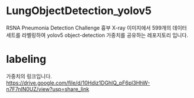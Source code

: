 # LungObjectDetection_yolov5

RSNA Pneumonia Detection Challenge 흉부 X-ray 이미지에서 599개의 데이터 세트를 라벨링하여 yolov5 object-detection 가중치를 공유하는 레포지토리 입니다.

# labeling




가중치의 링크입니다.
https://drive.google.com/file/d/10Hdiz1DGhlQ_pF6pl3HhW-n7F7nIN0UZ/view?usp=share_link
